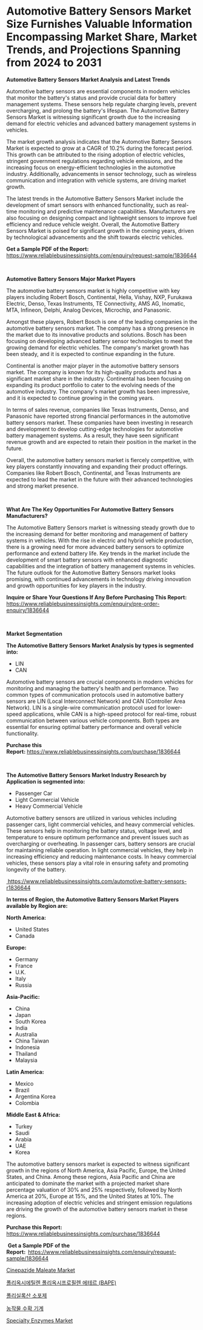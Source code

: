 <p><h1>Automotive Battery Sensors Market Size Furnishes Valuable Information Encompassing Market Share, Market Trends, and Projections Spanning from 2024 to 2031</h1></p><p><strong>Automotive Battery Sensors Market Analysis and Latest Trends</strong></p>
<p><p>Automotive battery sensors are essential components in modern vehicles that monitor the battery's status and provide crucial data for battery management systems. These sensors help regulate charging levels, prevent overcharging, and prolong the battery's lifespan. The Automotive Battery Sensors Market is witnessing significant growth due to the increasing demand for electric vehicles and advanced battery management systems in vehicles.</p><p>The market growth analysis indicates that the Automotive Battery Sensors Market is expected to grow at a CAGR of 10.2% during the forecast period. This growth can be attributed to the rising adoption of electric vehicles, stringent government regulations regarding vehicle emissions, and the increasing focus on energy-efficient technologies in the automotive industry. Additionally, advancements in sensor technology, such as wireless communication and integration with vehicle systems, are driving market growth.</p><p>The latest trends in the Automotive Battery Sensors Market include the development of smart sensors with enhanced functionality, such as real-time monitoring and predictive maintenance capabilities. Manufacturers are also focusing on designing compact and lightweight sensors to improve fuel efficiency and reduce vehicle weight. Overall, the Automotive Battery Sensors Market is poised for significant growth in the coming years, driven by technological advancements and the shift towards electric vehicles.</p></p>
<p><strong>Get a Sample PDF of the Report:&nbsp;</strong> <a href="https://www.reliablebusinessinsights.com/enquiry/request-sample/1836644">https://www.reliablebusinessinsights.com/enquiry/request-sample/1836644</a></p>
<p>&nbsp;</p>
<p><strong>Automotive Battery Sensors Major Market Players</strong></p>
<p><p>The automotive battery sensors market is highly competitive with key players including Robert Bosch, Continental, Hella, Vishay, NXP, Furukawa Electric, Denso, Texas Instruments, TE Connectivity, AMS AG, Inomatic, MTA, Infineon, Delphi, Analog Devices, Microchip, and Panasonic.</p><p>Amongst these players, Robert Bosch is one of the leading companies in the automotive battery sensors market. The company has a strong presence in the market due to its innovative products and solutions. Bosch has been focusing on developing advanced battery sensor technologies to meet the growing demand for electric vehicles. The company's market growth has been steady, and it is expected to continue expanding in the future.</p><p>Continental is another major player in the automotive battery sensors market. The company is known for its high-quality products and has a significant market share in the industry. Continental has been focusing on expanding its product portfolio to cater to the evolving needs of the automotive industry. The company's market growth has been impressive, and it is expected to continue growing in the coming years.</p><p>In terms of sales revenue, companies like Texas Instruments, Denso, and Panasonic have reported strong financial performances in the automotive battery sensors market. These companies have been investing in research and development to develop cutting-edge technologies for automotive battery management systems. As a result, they have seen significant revenue growth and are expected to retain their position in the market in the future.</p><p>Overall, the automotive battery sensors market is fiercely competitive, with key players constantly innovating and expanding their product offerings. Companies like Robert Bosch, Continental, and Texas Instruments are expected to lead the market in the future with their advanced technologies and strong market presence.</p></p>
<p>&nbsp;</p>
<p><strong>What Are The Key Opportunities For Automotive Battery Sensors Manufacturers?</strong></p>
<p><p>The Automotive Battery Sensors market is witnessing steady growth due to the increasing demand for better monitoring and management of battery systems in vehicles. With the rise in electric and hybrid vehicle production, there is a growing need for more advanced battery sensors to optimize performance and extend battery life. Key trends in the market include the development of smart battery sensors with enhanced diagnostic capabilities and the integration of battery management systems in vehicles. The future outlook for the Automotive Battery Sensors market looks promising, with continued advancements in technology driving innovation and growth opportunities for key players in the industry.</p></p>
<p><strong>Inquire or Share Your Questions If Any Before Purchasing This Report:</strong> <a href="https://www.reliablebusinessinsights.com/enquiry/pre-order-enquiry/1836644">https://www.reliablebusinessinsights.com/enquiry/pre-order-enquiry/1836644</a></p>
<p>&nbsp;</p>
<p><strong>Market Segmentation</strong></p>
<p><strong>The Automotive Battery Sensors Market Analysis by types is segmented into:</strong></p>
<p><ul><li>LIN</li><li>CAN</li></ul></p>
<p><p>Automotive battery sensors are crucial components in modern vehicles for monitoring and managing the battery's health and performance. Two common types of communication protocols used in automotive battery sensors are LIN (Local Interconnect Network) and CAN (Controller Area Network). LIN is a single-wire communication protocol used for lower-speed applications, while CAN is a high-speed protocol for real-time, robust communication between various vehicle components. Both types are essential for ensuring optimal battery performance and overall vehicle functionality.</p></p>
<p><strong>Purchase this Report:&nbsp;</strong><a href="https://www.reliablebusinessinsights.com/purchase/1836644">https://www.reliablebusinessinsights.com/purchase/1836644</a></p>
<p>&nbsp;</p>
<p><strong>The Automotive Battery Sensors Market Industry Research by Application is segmented into:</strong></p>
<p><ul><li>Passenger Car</li><li>Light Commercial Vehicle</li><li>Heavy Commercial Vehicle</li></ul></p>
<p><p>Automotive battery sensors are utilized in various vehicles including passenger cars, light commercial vehicles, and heavy commercial vehicles. These sensors help in monitoring the battery status, voltage level, and temperature to ensure optimum performance and prevent issues such as overcharging or overheating. In passenger cars, battery sensors are crucial for maintaining reliable operation. In light commercial vehicles, they help in increasing efficiency and reducing maintenance costs. In heavy commercial vehicles, these sensors play a vital role in ensuring safety and promoting longevity of the battery.</p></p>
<p><a href="https://www.reliablebusinessinsights.com/automotive-battery-sensors-r1836644">&nbsp;https://www.reliablebusinessinsights.com/automotive-battery-sensors-r1836644</a></p>
<p><strong>In terms of Region, the Automotive Battery Sensors Market Players available by Region are:</strong></p>
<p>
    <p> <strong> North America: </strong>
        <ul>
            <li>United States</li>
            <li>Canada</li>
        </ul>
        </p> 
    <p> <strong> Europe: </strong>
        <ul>
            <li>Germany</li>
            <li>France</li>
            <li>U.K.</li>
            <li>Italy</li>
            <li>Russia</li>
        </ul>
        </p> 
    <p> <strong> Asia-Pacific: </strong>
        <ul>
            <li>China</li>
            <li>Japan</li>
            <li>South Korea</li>
            <li>India</li>
            <li>Australia</li>
            <li>China Taiwan</li>
            <li>Indonesia</li>
            <li>Thailand</li>
            <li>Malaysia</li>
        </ul>
        </p> 
    <p> <strong> Latin America: </strong>
        <ul>
            <li>Mexico</li>
            <li>Brazil</li>
            <li>Argentina Korea</li>
            <li>Colombia</li>
        </ul>
        </p> 
    <p> <strong> Middle East & Africa: </strong>
        <ul>
            <li>Turkey</li>
            <li>Saudi</li>
            <li>Arabia</li>
            <li>UAE</li>
            <li>Korea</li>
        </ul>
    </p>
    </p>
<p><p>The automotive battery sensors market is expected to witness significant growth in the regions of North America, Asia Pacific, Europe, the United States, and China. Among these regions, Asia Pacific and China are anticipated to dominate the market with a projected market share percentage valuation of 30% and 25% respectively, followed by North America at 20%, Europe at 15%, and the United States at 10%. The increasing adoption of electric vehicles and stringent emission regulations are driving the growth of the automotive battery sensors market in these regions.</p></p>
<p><strong>Purchase this Report: </strong><a href="https://www.reliablebusinessinsights.com/purchase/1836644">https://www.reliablebusinessinsights.com/purchase/1836644</a></p>
<p>&nbsp;<strong>Get a Sample PDF of the Report:&nbsp;&nbsp;</strong><a href="https://www.reliablebusinessinsights.com/enquiry/request-sample/1836644">https://www.reliablebusinessinsights.com/enquiry/request-sample/1836644</a></p>
<p><strong></strong></p>
<p><p><a href="https://github.com/castoriffic/Market-Research-Report-List-5/blob/main/cinepazide-maleate-market.md">Cinepazide Maleate Market</a></p><p><a href="https://github.com/airdroplover110/Market-Research-Report-List-1/blob/main/1068704101019.md">폴리옥시에틸렌 폴리옥시프로필렌 에테르 (BAPE)</a></p><p><a href="https://github.com/AnthonyWratten/Market-Research-Report-List-1/blob/main/7032072101021.md">폴리실록산 소포제</a></p><p><a href="https://medium.com/@dayanarunolfsdottir/%EB%86%8D%EC%9E%91%EB%AC%BC-%EC%88%98%ED%99%95-%EA%B8%B0%EA%B3%84-%EC%8B%9C%EC%9E%A5-%EB%B3%B4%EA%B3%A0%EC%84%9C%EB%8A%94-%EC%9D%B4-%EC%8B%9C%EC%9E%A5%EC%9D%98-%EC%B5%9C%EC%8B%A0-%ED%8A%B8%EB%A0%8C%EB%93%9C%EC%99%80-%EC%84%B1%EC%9E%A5-%EA%B8%B0%ED%9A%8C%EB%A5%BC-%EB%B3%B4%EC%97%AC%EC%A4%8D%EB%8B%88%EB%8B%A4-0f372626ae7f">농작물 수확 기계</a></p><p><a href="https://www.linkedin.com/pulse/emerging-trends-specialty-enzymes-market-global-outlook-future-3mjhe">Specialty Enzymes Market</a></p></p>